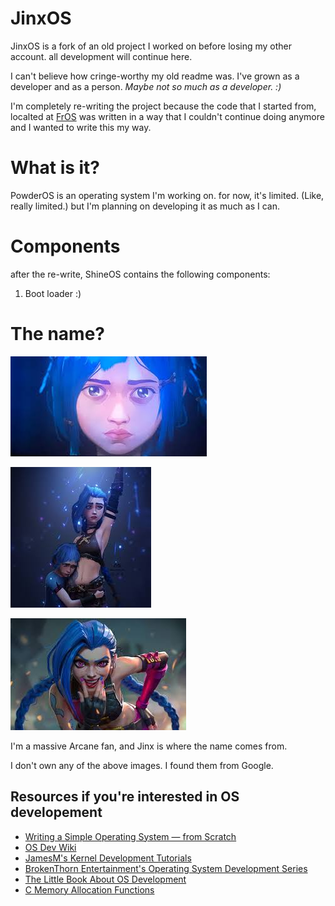# JinxOS
JinxOS is a fork of an old project I worked on before losing my other account. all development will continue here.

I can't believe how cringe-worthy my old readme was. I've grown as a developer and as a person. *Maybe not so much as a developer. :)*

I'm completely re-writing the project because the code that I started from, localted at [FrOS](https://github.com/FRosner/FrOS/) was written in a way that I couldn't continue doing anymore and I wanted to write this my way.

# What is it?
PowderOS is an operating system I'm working on. for now, it's limited. (Like, really limited.) but I'm planning on developing it as much as I can.

# Components
after the re-write, ShineOS contains the following components:

1. Boot loader :)

# The name?

![Jinx/Powder](./logo.jpeg)

![Jinx/Powder](./logo1.jpeg)

![Jinx/Powder](./logo2.jpeg)

I'm a massive Arcane fan, and Jinx is where the name comes from.

I don't own any of the above images. I found them from Google.

## Resources if you're interested in OS developement

- [Writing a Simple Operating System — from Scratch](https://www.cs.bham.ac.uk/~exr/lectures/opsys/10_11/lectures/os-dev.pdf)
- [OS Dev Wiki](https://wiki.osdev.org/Meaty_Skeleton)
- [JamesM's Kernel Development Tutorials](https://web.archive.org/web/20160412174753/http://www.jamesmolloy.co.uk/tutorial_html/index.html)
- [BrokenThorn Entertainment's Operating System Development Series](http://www.brokenthorn.com/Resources/OSDevIndex.html)
- [The Little Book About OS Development](https://littleosbook.github.io/)
- [C Memory Allocation Functions](http://www.sunshine2k.de/articles/coding/cmemalloc/cmemory.html)
